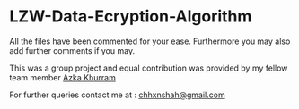 # LZW-Data-Ecryption-Algorithm

All the files have been commented for your ease. Furthermore you may also add further comments if you may.

This was a group project and equal contribution was provided by my fellow team member [Azka Khurram](https://github.com/AzkaKhurram)

For further queries contact me at : chhxnshah@gmail.com
